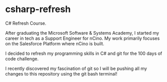 # csharp-refresh
C# Refresh Course. 


After graduating the Microsoft Software & Systems Academy, I started my career in tech as a Support Engineer for nCino. My work primarily focuses on the Salesforce Platform where nCino is built. 

I decided to refresh my programming skills in C# and git for the 100 days of code challenge. 

I recently discovered my fascination of git so I will be pushing all my changes to this repository using the git bash terminal!

